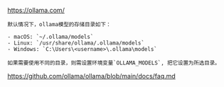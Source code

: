 https://ollama.com/

```
默认情况下，ollama模型的存储目录如下：

- macOS: `~/.ollama/models`
- Linux: `/usr/share/ollama/.ollama/models`
- Windows: `C:\Users\<username>\.ollama\models`

如果需要使用不同的目录，则需设置环境变量`OLLAMA_MODELS`, 把它设置为所选目录。
```

https://github.com/ollama/ollama/blob/main/docs/faq.md
